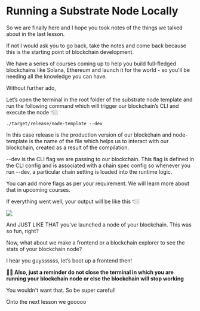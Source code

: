 # Running a Substrate Node Locally

So we are finally here and I hope you took notes of the things we talked about in the last lesson.

If not I would ask you to go back, take the notes and come back because this is the starting point of blockchain development.

We have a series of courses coming up to help you build full-fledged blockchains like Solana, Ethereum and launch it for the world - so you'll be needing all the knowledge you can have.

Without further ado,

Let’s open the terminal in the root folder of the substrate node template and run the following command which will trigger our blockchain’s CLI and execute the node 👇🏼

    ./target/release/node-template --dev

In this case release is the production version of our blockchain and node-template is the name of the file which helps us to interact with our blockchain, created as a result of the compilation.

\--dev is the CLI flag we are passing to our blockchain. This flag is defined in the CLI config and is associated with a chain spec config so whenever you run --dev, a particular chain setting is loaded into the runtime logic.

You can add more flags as per your requirement. We will learn more about that in upcoming courses.

If everything went well, your output will be like this 👇🏼

![](https://lh3.googleusercontent.com/pSlMO4FiqRm3G6komdIeqWcs8L0iaKqNZsiMlK2u1Plmp3jhuIFGU_SkmeO0qViJQ0VXcGxU_d9hGhBrA6Xmb-QqUSktd3F1G13EfAhu7GoNkkNRgjkfmlBsT-silRH5CjLjkp9UN9fjo8fFva1UXjiQAb-CgoAyb70kupKdi9x2RVlXtzSAC-bX0X7lUQ)

And JUST LIKE THAT you've launched a node of your blockchain. This was so fun, right?

Now, what about we make a frontend or a blockchain explorer to see the stats of your blockchain node?

I hear you guyssssss, let’s boot up a frontend then!

**👋🏼 Also, just a reminder do not close the terminal in which you are running your blockchain node or else the blockchain will stop working**

You wouldn't want that. So be super careful!

Onto the next lesson we gooooo
